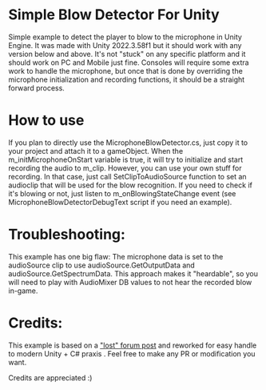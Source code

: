 # Simple Blow Detector For Unity

Simple example to detect the player to blow to the microphone in Unity Engine. It was made with Unity 2022.3.58f1 but it should work with any version below and above. 
It's not "stuck" on any specific platform and it should work on PC and Mobile just fine. Consoles will require some extra work to handle the microphone, but once 
that is done by overriding the microphone initialization and recording functions, it should be a straight forward process.

# How to use

If you plan to directly use the MicrophoneBlowDetector.cs, just copy it to your project and attach it to a gameObject. When the m_initMicrophoneOnStart variable is true,
it will try to initialize and start recording the audio to m_clip. However, you can use your own stuff for recording. In that case, just call SetClipToAudioSource function
to set an audioclip that will be used for the blow recognition. If you need to check if it's blowing or not, just listen to m_onBlowingStateChange event (see 
MicrophoneBlowDetectorDebugText script if you need an example).

# Troubleshooting:

This example has one big flaw: The microphone data is set to the audioSource clip to use audioSource.GetOutputData and audioSource.GetSpectrumData. This approach
makes it "heardable", so you will need to play with AudioMixer DB values to not hear the recorded blow in-game.

# Credits:
This example is based on a ["lost" forum post](https://web.archive.org/web/20120122003213/http://forum.unity3d.com/threads/118215-Blow-detection-(Using-iOS-Microphone)?p=802891&viewfull=1#post802891) 
and reworked for easy handle to modern Unity + C# praxis . Feel free to make any PR or modification you want.

Credits are appreciated :)
